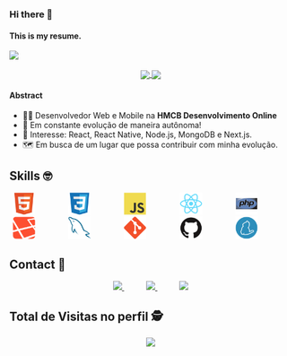### Hi there 👋
<p align="center">
  <h4>This is my resume.</h4>
  <a href="https://drive.google.com/file/d/1E6JQrHlOQAHf11NaFeR1N9wExfFLs5oa/view?usp=sharing" height="60">
      <img src="https://s24534.pcdn.co/carreira-sucesso/wp-content/uploads/sites/3/2017/11/um-bom-CV.jpg">
  </a>
</p>
<p align="center">
  <a href="https://github.com/anuraghazra/github-readme-stats">
    <img
      align="center"
      src="https://github-readme-stats.vercel.app/api/top-langs/?username=thiagoHagge&layout=compact"
    />
  </a>
  <a href="https://github.com/anuraghazra/github-readme-stats">
    <img
      align="center"
      height="165"
      src="https://github-readme-stats.vercel.app/api?username=thiagoHagge&count_private=true&show_icons=true&custom_title=Github%20Status&hide=issues"
    />
  </a>
</p>

#### Abstract

- 👨‍💻 Desenvolvedor Web e Mobile na **HMCB Desenvolvimento Online**
- 🌱 Em constante evolução de maneira autônoma!
- 💙 Interesse: React, React Native, Node.js, MongoDB e Next.js.
- 🗺 Em busca de um lugar que possa contribuir com minha evolução.

## Skills :nerd_face:

<p align="center">
    <img height="40" src="https://raw.githubusercontent.com/devicons/devicon/master/icons/html5/html5-original.svg">
    &nbsp;&nbsp;&nbsp;&nbsp;&nbsp;&nbsp;&nbsp;&nbsp;&nbsp;&nbsp;&nbsp;&nbsp;&nbsp;
    <img height="40" src="https://raw.githubusercontent.com/devicons/devicon/master/icons/css3/css3-original.svg">
    &nbsp;&nbsp;&nbsp;&nbsp;&nbsp;&nbsp;&nbsp;&nbsp;&nbsp;&nbsp;&nbsp;&nbsp;&nbsp;
    <img height="40" src="https://raw.githubusercontent.com/devicons/devicon/master/icons/javascript/javascript-original.svg">
    &nbsp;&nbsp;&nbsp;&nbsp;&nbsp;&nbsp;&nbsp;&nbsp;&nbsp;&nbsp;&nbsp;&nbsp;&nbsp;
    <img height="40" src="https://raw.githubusercontent.com/devicons/devicon/master/icons/react/react-original.svg">
    &nbsp;&nbsp;&nbsp;&nbsp;&nbsp;&nbsp;&nbsp;&nbsp;&nbsp;&nbsp;&nbsp;&nbsp;&nbsp;
    <img height="40" src="https://raw.githubusercontent.com/devicons/devicon/master/icons/php/php-original.svg">
    &nbsp;&nbsp;&nbsp;&nbsp;&nbsp;&nbsp;&nbsp;&nbsp;&nbsp;&nbsp;&nbsp;&nbsp;&nbsp;
    <img height="40" src="https://raw.githubusercontent.com/devicons/devicon/master/icons/laravel/laravel-plain.svg">
    &nbsp;&nbsp;&nbsp;&nbsp;&nbsp;&nbsp;&nbsp;&nbsp;&nbsp;&nbsp;&nbsp;&nbsp;&nbsp;
    <img height="40" src="https://raw.githubusercontent.com/devicons/devicon/master/icons/mysql/mysql-original.svg">
     &nbsp;&nbsp;&nbsp;&nbsp;&nbsp;&nbsp;&nbsp;&nbsp;&nbsp;&nbsp;&nbsp;&nbsp;&nbsp;
    <img height="40" src="https://raw.githubusercontent.com/devicons/devicon/master/icons/git/git-original.svg">
    &nbsp;&nbsp;&nbsp;&nbsp;&nbsp;&nbsp;&nbsp;&nbsp;&nbsp;&nbsp;&nbsp;&nbsp;&nbsp;
    <img height="40" src="https://raw.githubusercontent.com/devicons/devicon/master/icons/github/github-original.svg">
    &nbsp;&nbsp;&nbsp;&nbsp;&nbsp;&nbsp;&nbsp;&nbsp;&nbsp;&nbsp;&nbsp;&nbsp;&nbsp;
    <img height="40" src="https://raw.githubusercontent.com/devicons/devicon/master/icons/yarn/yarn-original.svg">
    &nbsp;&nbsp;&nbsp;&nbsp;&nbsp;&nbsp;&nbsp;&nbsp;&nbsp;&nbsp;&nbsp;&nbsp;&nbsp;  
</p>

## Contact :iphone:

<p align="center">
    <a href="https://github.com/thiagoHagge">
        <img  src="https://img.shields.io/badge/github-%23100000.svg?&style=for-the-badge&logo=github&logoColor=white&link=mailto:https://github.com/thiagoHagge">
    </a>
    &nbsp;&nbsp;&nbsp;&nbsp;&nbsp;&nbsp;&nbsp;&nbsp;&nbsp;
    <a href="mailto:thiagohagge09@gmail.com">
        <img src="https://img.shields.io/badge/gmail-D14836?&style=for-the-badge&logo=gmail&logoColor=white">
    </a>
    &nbsp;&nbsp;&nbsp;&nbsp;&nbsp;&nbsp;&nbsp;&nbsp;&nbsp;
    <a href="https://www.linkedin.com/in/thiago-alipio-batista-hagge-9ab648181/">
        <img src="https://img.shields.io/badge/linkedin-%230077B5.svg?&style=for-the-badge&logo=linkedin&logoColor=white&link=mailto:https://www.linkedin.com/in/mateusaraujobarros/">
    </a>
</p>

<p align="center">

## Total de Visitas no perfil :detective: <br>

 <p align="center"> 
   <img alingn="center" src="https://profile-counter.glitch.me/thiagoHagge/count.svg" />
 </p>

